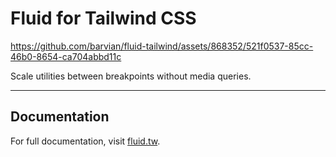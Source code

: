 # Fluid for Tailwind CSS

https://github.com/barvian/fluid-tailwind/assets/868352/521f0537-85cc-46b0-8654-ca704abbd11c

Scale utilities between breakpoints without media queries.

---

## Documentation

For full documentation, visit [fluid.tw](https://fluid.tw).
